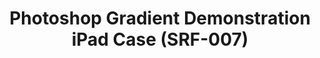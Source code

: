 ---
ee_id_thing: '4146'
site: '1'
type: '2'
inv_num: 2014-009
add_credit: Cory Arcangel for Arcangel Surfware
url: 2014-009-photoshop-gradient-demonstration-ipad-case-srf-007
title: Photoshop Gradient Demonstration iPad Case (SRF-007)
year: '2014'
display_year: '2014'
medium: iPad Case
dims: Ipad 2/3/4
pitch: Plastic iPad case printed with an image from the Photoshop Gradient Demonstration
  series.
ps:
live_url:
youtube:
related_code:
imgs: srf-007-spectrum-ipad-case-2014-009-full-1-database-ih.jpg
subheading:
download:
commission:
related:
layout: things-i-made
---
